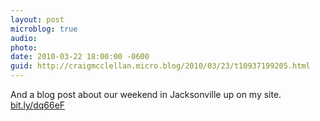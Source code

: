 ```yaml
---
layout: post
microblog: true
audio: 
photo: 
date: 2010-03-22 18:00:00 -0600
guid: http://craigmcclellan.micro.blog/2010/03/23/t10937199205.html
---
```

And a blog post about our weekend in Jacksonville up on my site. [bit.ly/dq66eF](http://bit.ly/dq66eF)
